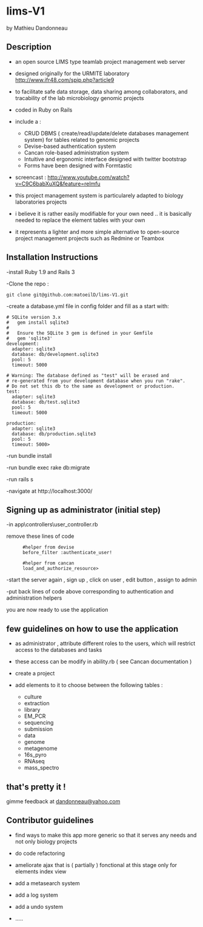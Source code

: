lims-V1
=======
by Mathieu Dandonneau

Description
---------------

- an open source LIMS type teamlab project management web server

- designed originally for the URMITE laboratory http://www.ifr48.com/spip.php?article9

- to facilitate safe data storage, data sharing among collaborators, and tracability of the lab microbiology genomic projects

- coded in Ruby on Rails

- include a :

    + CRUD DBMS ( create/read/update/delete databases management system) for tables related to genomic projects
    + Devise-based authentication system
    + Cancan role-based administration system
    + Intuitive and ergonomic interface designed with twitter bootstrap
    + Forms have been designed with Formtastic
    
- screencast : http://www.youtube.com/watch?v=C9C6babXuXQ&feature=relmfu

- this project management system is particularely adapted to biology laboratories projects

- i believe it is rather easily modifiable for your own need .. it is basically needed to replace the element tables with your own

- it represents a lighter and more simple alternative to open-source project management projects such as Redmine or Teambox

Installation Instructions
------------------------

-install Ruby 1.9 and Rails 3

-Clone the repo :

    git clone git@github.com:matoeilD/lims-V1.git

-create a database.yml file in config folder and fill as a start with:

    # SQLite version 3.x
    #   gem install sqlite3
    #
    #   Ensure the SQLite 3 gem is defined in your Gemfile
    #   gem 'sqlite3'
    development:
      adapter: sqlite3
      database: db/development.sqlite3
      pool: 5
      timeout: 5000

    # Warning: The database defined as "test" will be erased and
    # re-generated from your development database when you run "rake".
    # Do not set this db to the same as development or production.
    test:
      adapter: sqlite3
      database: db/test.sqlite3
      pool: 5
      timeout: 5000

    production:
      adapter: sqlite3
      database: db/production.sqlite3
      pool: 5
      timeout: 5000>
  
-run
    bundle install

-run
    bundle exec rake db:migrate

-run
    rails s

-navigate at http://localhost:3000/
   


Signing up as administrator  (initial step)
---------------------------

-in app\controllers\user_controller.rb

remove these lines of code

          #helper from devise
          before_filter :authenticate_user!
  
          #helper from cancan
          load_and_authorize_resource>
 
-start the server again , sign up , click on user , edit button , assign to admin

-put back lines of code above corresponding to authentication and administration helpers

you are now ready to use the application

few guidelines on how to use the application
-----------------------------------------------
- as administrator , attribute different roles to the users, which will restrict access to the databases and tasks

- these access can be modify in ability.rb ( see Cancan documentation )

- create a project

- add elements to it to choose between the following tables :

    + culture
    + extraction
    + library
    + EM_PCR
    + sequencing
    + submission
    + data
    + genome
    + metagenome
    + 16s_pyro
    + RNAseq
    + mass_spectro

that's pretty it !
----------------------
gimme feedback at dandonneau@yahoo.com


Contributor guidelines
----------------------------

- find ways to make this app more generic so that it serves any needs and not only biology projects

- do code refactoring

- ameliorate ajax that is ( partially ) fonctional at this stage only for elements index view

- add a metasearch system

- add a log system

- add a undo system

- .....





